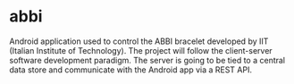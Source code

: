 # abbi
Android application used to control the ABBI bracelet developed by IIT (Italian Institute of Technology). The project will follow the client-server software development paradigm. The server is going to be tied to a central data store and communicate with the Android app via a REST API.
